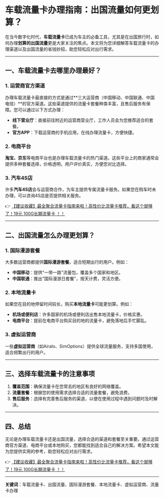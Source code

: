 # 车载流量卡办理指南：出国流量如何更划算？

在当今数字化时代，**车载流量卡**已成为车主的必备工具，尤其是在出国旅行时，如何办理**划算的出国流量**更是大家关注的焦点。本文将为您详细解答车载流量卡的办理渠道以及出国流量的省钱妙招，助您轻松应对出行需求。

---

## 一、车载流量卡去哪里办理最好？

### 1. 运营商官方渠道
办理车载流量卡最直接的方式是通过**三大运营商（中国移动、中国联通、中国电信）**的官方渠道。这些渠道提供的流量卡套餐种类丰富，且售后服务有保障。您可以通过以下方式办理：
- **线下营业厅**：直接前往附近的运营商营业厅，工作人员会为您推荐适合的套餐。
- **官方APP**：下载运营商的手机应用，在线办理流量卡，方便快捷。

### 2. 电商平台
**淘宝、京东**等电商平台也是办理车载流量卡的热门渠道。这些平台上的商家通常会提供多种套餐选择，价格透明，用户评价真实，方便您对比选择。

### 3. 汽车4S店
许多**汽车4S店**会与运营商合作，为车主提供专属流量卡服务。如果您在购车时未办理，可以咨询4S店是否提供相关服务。

👉 [【建议收藏】最全聚合流量卡指南来啦！高性价比流量卡推荐，看这个就够了！19元 100G长期流量卡 ！！](https://bit.ly/Liuliangka)

---

## 二、出国流量怎么办理更划算？

### 1. 国际漫游套餐
大多数运营商都提供**国际漫游套餐**，适合短期出行的用户。例如：
- **中国移动**：提供“一带一路”流量包，覆盖多个国家和地区。
- **中国联通**：推出“国际漫游日套餐”，按天计费，灵活方便。

### 2. 本地流量卡
如果您在目的地停留时间较长，购买**本地流量卡**可能更划算。例如：
- **机场或便利店**：许多国家的机场或便利店出售本地流量卡，价格实惠。
- **电商平台**：提前在电商平台购买目的地的流量卡，避免落地后手忙脚乱。

### 3. 虚拟运营商
一些**虚拟运营商**（如Airalo、SimOptions）提供全球流量服务，支持多国使用，适合频繁出行的用户。

---

## 三、选择车载流量卡的注意事项

1. **覆盖范围**：确保流量卡在您常去的地区有良好的网络覆盖。
2. **流量套餐**：根据您的使用需求选择合适的流量套餐，避免浪费。
3. **售后服务**：选择有完善售后服务的渠道，以便在使用过程中遇到问题时及时解决。

---

## 四、总结

无论是办理车载流量卡还是出国流量，选择合适的渠道和套餐至关重要。通过运营商官方渠道、电商平台或本地购买，您都能找到适合自己的解决方案。希望本文能为您提供实用的参考，助您轻松应对出行需求。

👉 [【建议收藏】最全聚合流量卡指南来啦！高性价比流量卡推荐，看这个就够了！19元 100G长期流量卡 ！！](https://bit.ly/Liuliangka)

---

**关键词**：车载流量卡、出国流量、国际漫游套餐、本地流量卡、虚拟运营商、流量卡办理